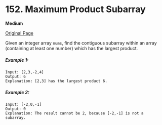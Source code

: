 # 152. Maximum Product Subarray

**Medium**

[Original Page](https://leetcode.com/problems/maximum-product-subarray/)

Given an integer array `nums`, find the contiguous subarray within an array (containing at least one number) which has the largest product.

##### Example 1:
```
Input: [2,3,-2,4]
Output: 6
Explanation: [2,3] has the largest product 6.
```

##### Example 2:
```
Input: [-2,0,-1]
Output: 0
Explanation: The result cannot be 2, because [-2,-1] is not a subarray.
```
